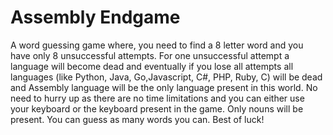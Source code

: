 # Assembly Endgame
A word guessing game where, you need to find a 8 letter word and you have only 8 unsuccessful attempts. For one unsuccessful attempt a language will become dead and eventually if you lose all attempts all languages (like Python, Java, Go,Javascript, C#, PHP, Ruby, C) will be dead and Assembly language will be the only language present in this world. No need to hurry up as there are no time limitations and you can either use your keyboard or the keyboard present in the game. Only nouns will be present. You can guess as many words you can. Best of luck!